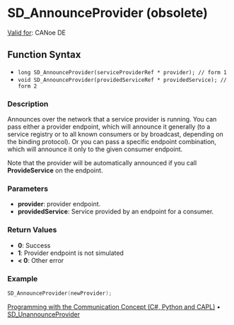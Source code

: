 # SD_AnnounceProvider (obsolete)

[Valid for](../../../Shared/FeatureAvailability.md):  CANoe DE

## Function Syntax

- `long SD_AnnounceProvider(serviceProviderRef * provider); // form 1`
- `void SD_AnnounceProvider(providedServiceRef * providedService); // form 2`

### Description

Announces over the network that a service provider is running. You can pass either a provider endpoint, which will announce it generally (to a service registry or to all known consumers or by broadcast, depending on the binding protocol). Or you can pass a specific endpoint combination, which will announce it only to the given consumer endpoint.

Note that the provider will be automatically announced if you call **ProvideService** on the endpoint.

### Parameters

- **provider**: provider endpoint.
- **providedService**: Service provided by an endpoint for a consumer.

### Return Values

- **0**: Success
- **1**: Provider endpoint is not simulated
- **< 0**: Other error

### Example

```c
SD_AnnounceProvider(newProvider);
```

[Programming with the Communication Concept (C#, Python and CAPL)](../../../CANoeCANalyzer/CommunicationConcept/Programming/CCP.md) • [SD_UnannounceProvider](CAPLfunctionSDUnannounceProvider.md)
